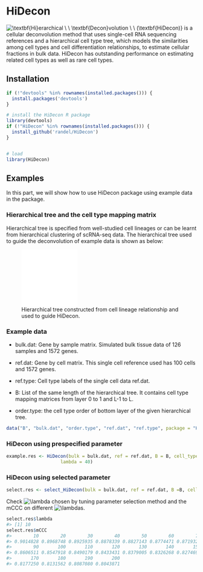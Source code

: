 # HiDecon

![\textbf{Hi}erarchical \\ \\ \textbf{Decon}volution \\ \\ (\textbf{HiDecon)}](https://latex.codecogs.com/png.image?%5Cdpi%7B110%7D&space;%5Cbg_white&space;%5Ctextbf%7BHi%7Derarchical%20%5C%20%5C%20%5Ctextbf%7BDecon%7Dvolution%20%5C%20%5C%20%28%5Ctextbf%7BHiDecon%29%7D "\textbf{Hi}erarchical \ \ \textbf{Decon}volution \ \ (\textbf{HiDecon)}")
is a cellular deconvolution method that uses single-cell RNA sequencing
references and a hierarchical cell type tree, which models the
similarities among cell types and cell differentiation relationships, to
estimate cellular fractions in bulk data. HiDecon has outstanding
performance on estimating related cell types as well as rare cell types.

## Installation

``` r
if (!"devtools" %in% rownames(installed.packages())) {
  install.packages('devtools')
}

# install the HiDecon R package
library(devtools)
if (!"HiDecon" %in% rownames(installed.packages())) {
  install_github('randel/HiDecon')
}


# load
library(HiDecon)
```

## Examples

In this part, we will show how to use HiDecon package using example data
in the package.

### Hierarchical tree and the cell type mapping matrix

Hierarchical tree is specified from well-studied cell lineages or can be
learnt from hierarchical clustering of scRNA-seq data. The hierarchical
tree used to guide the deconvolution of example data is shown as below:

<figure>
<embed src="tree.pdf" style="width:35.0%" />
<figcaption aria-hidden="true">Hierarchical tree constructed from cell
lineage relationship and used to guide HiDecon.</figcaption>
</figure>

### Example data

- bulk.dat: Gene by sample matrix. Simulated bulk tissue data of 126
  samples and 1572 genes.

- ref.dat: Gene by cell matrix. This single cell reference used has 100
  cells and 1572 genes.

- ref.type: Cell type labels of the single cell data ref.dat.

- B: List of the same length of the hierarchical tree. It contains cell
  type mapping matrices from layer 0 to 1 and L-1 to L.

- order.type: the cell type order of bottom layer of the given
  hierarchical tree.

``` r
data("B", "bulk.dat", "order.type", "ref.dat", "ref.type", package = "HiDecon")
```

### HiDecon using prespecified parameter

``` r
example.res <- HiDecon(bulk = bulk.dat, ref = ref.dat, B = B, cell_type = ref.type, type_order = order.type,
                    lambda = 40)
```

### HiDecon using selected parameter

``` r
select.res <- select_HiDecon(bulk = bulk.dat, ref = ref.dat, B =B, cell_type = ref.type, type_order = order.type)
```

Check
![\lambda](https://latex.codecogs.com/png.image?%5Cdpi%7B110%7D&space;%5Cbg_white&space;%5Clambda "\lambda")
chosen by tuning parameter selection method and the mCCC on different
![\lambda](https://latex.codecogs.com/png.image?%5Cdpi%7B110%7D&space;%5Cbg_white&space;%5Clambda "\lambda")s.

``` r
select.res$lambda
#> [1] 10
select.res$mCCC
#>        10        20        30        40        50        60        70        80 
#> 0.9014828 0.8968748 0.8925935 0.8878339 0.8827143 0.8774471 0.8719322 0.8663159 
#>        90       100       110       120       130       140       150       160 
#> 0.8606511 0.8547918 0.8490179 0.8433431 0.8379005 0.8326268 0.8274699 0.8224780 
#>       170       180       190       200 
#> 0.8177250 0.8131562 0.8087080 0.8043871
```
